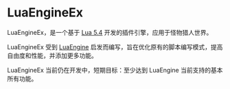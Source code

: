 # LuaEngineEx

LuaEngineEx，是一个基于 [Lua 5.4](https://www.lua.org/) 开发的插件引擎，应用于怪物猎人世界。

LuaEngineEx 受到 [LuaEngine](https://github.com/HalcyonAlcedo/LuaEngine) 启发而编写，旨在优化原有的脚本编写模式，提高自由度和性能，并添加更多功能。

LuaEngineEx 当前仍在开发中，短期目标：至少达到 LuaEngine 当前支持的基本所有功能。

